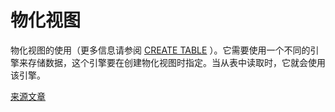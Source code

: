# 物化视图

物化视图的使用（更多信息请参阅 [CREATE TABLE](../../query_language/create.md) ）。它需要使用一个不同的引擎来存储数据，这个引擎要在创建物化视图时指定。当从表中读取时，它就会使用该引擎。


[来源文章](https://clickhouse.yandex/docs/en/operations/table_engines/materializedview/) <!--hide-->
